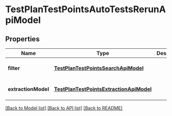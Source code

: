 # TestPlanTestPointsAutoTestsRerunApiModel
## Properties

| Name | Type | Description | Notes |
|------------ | ------------- | ------------- | -------------|
| **filter** | [**TestPlanTestPointsSearchApiModel**](TestPlanTestPointsSearchApiModel.md) |  | [optional] [default to null] |
| **extractionModel** | [**TestPlanTestPointsExtractionApiModel**](TestPlanTestPointsExtractionApiModel.md) |  | [optional] [default to null] |

[[Back to Model list]](../README.md#documentation-for-models) [[Back to API list]](../README.md#documentation-for-api-endpoints) [[Back to README]](../README.md)

